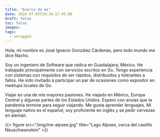 ```yaml
---
title: "Acerca de mi"
date: 2020-07-03T19:34:17-05:00
draft: false
toc: false
images:
tags:
  - untagged
---
```


Hola, mi nombre es José Ignacio González Cárdenas, pero todo mundo me dice Nacho.

Soy un ingeniero de Software que radica en Guadalajara, México. He trabajado principalmente con servicios escritos en Go. Tengo experiencia con sistemas con requisitos de ser rápidos, distribuidos y tolerantes a fallos. He sido invitado a participar un par de ocasiones como expositor en meetups locales de Go.


Viajar es una de mis mayores pasiones. He viajado en México, Europa Central y algunas partes de los Estados Unidos. Espero con ansias que la pandemia termine para seguir viajando. Me gusta aprender lenguajes. Mi lenguaje nativo es el español, soy proficiente en inglés y se pedir cervezas en alemán.

{{< figure src="/img/me-alpsee.jpg" title="Lago Alpsee, cerca del castillo Neuschwanstein" >}} 

